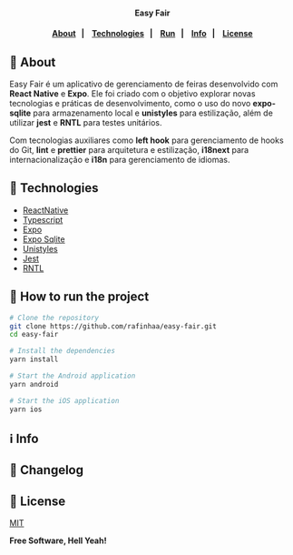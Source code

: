 <h4 align="center">
Easy Fair
</h4>

<h4 align="center">
    <p align="center">
      <a href="#-about">About</a>&nbsp;&nbsp;&nbsp;|&nbsp;&nbsp;&nbsp;
      <a href="#-technologies">Technologies</a>&nbsp;&nbsp;&nbsp;|&nbsp;&nbsp;&nbsp;
      <a href="#-how-to-run-the-project">Run</a>&nbsp;&nbsp;&nbsp;|&nbsp;&nbsp;&nbsp;
      <a href="#-info">Info</a>&nbsp;&nbsp;&nbsp;|&nbsp;&nbsp;&nbsp;
      <a href="#-license">License</a>
  </p>
</h4>

## 🔖 About

Easy Fair é um aplicativo de gerenciamento de feiras desenvolvido com **React Native** e **Expo**. Ele foi criado com o objetivo explorar novas tecnologias e práticas de desenvolvimento, como o uso do novo **expo-sqlite** para armazenamento local e **unistyles** para estilização, além de utilizar **jest** e **RNTL** para testes unitários.

Com tecnologias auxiliares como **left hook** para gerenciamento de hooks do Git, **lint** e **prettier** para arquitetura e estilização, **i18next** para internacionalização e **i18n** para gerenciamento de idiomas.

## 🚀 Technologies

- [ReactNative](https://reactnative.dev/)
- [Typescript](https://www.typescriptlang.org/)
- [Expo](https://expo.dev/)
- [Expo Sqlite](https://docs.expo.dev/versions/latest/sdk/sqlite/)
- [Unistyles](https://reactnativeunistyles.vercel.app/)
- [Jest](https://jestjs.io/pt-BR/)
- [RNTL](https://github.com/callstack/react-native-testing-library)

## 🏁 How to run the project

```sh
# Clone the repository
git clone https://github.com/rafinhaa/easy-fair.git
cd easy-fair

# Install the dependencies
yarn install

# Start the Android application
yarn android

# Start the iOS application
yarn ios
```

## ℹ️ Info

## 📄 Changelog

## 📝 License

[MIT](LICENSE.txt)

**Free Software, Hell Yeah!**
